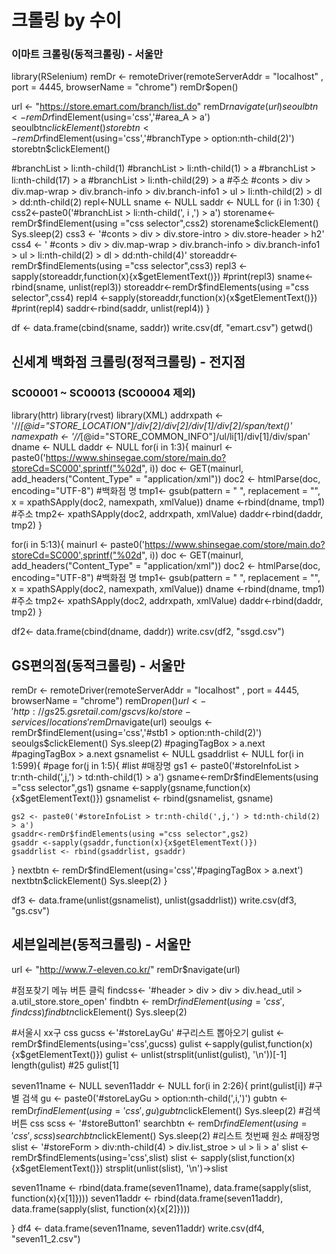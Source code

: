 # 크롤링 by 수이

### 이마트 크롤링(동적크롤링) - 서울만

library(RSelenium)
remDr <- remoteDriver(remoteServerAddr = "localhost" , port = 4445, browserName = "chrome")
remDr$open()

url <- "https://store.emart.com/branch/list.do"
remDr$navigate(url)
seoulbtn <- remDr$findElement(using='css','#area_A > a')
seoulbtn$clickElement()
storebtn <- remDr$findElement(using='css','#branchType > option:nth-child(2)')
storebtn$clickElement()


#branchList > li:nth-child(1)
#branchList > li:nth-child(1) > a
#branchList > li:nth-child(17) > a
#branchList > li:nth-child(29) > a
#주소
#conts > div > div.map-wrap > div.branch-info > div.branch-info1 > ul > li:nth-child(2) > dl > dd:nth-child(2)
repl<-NULL
sname <- NULL
saddr <- NULL
for (i in 1:30) {
  css2<-paste0('#branchList > li:nth-child(', i ,') > a')
  storename<-remDr$findElement(using ="css selector",css2)
  storename$clickElement()
  Sys.sleep(2)
  css3 <- '#conts > div > div.store-intro > div.store-header > h2'
  css4 <- ' #conts > div > div.map-wrap > div.branch-info > div.branch-info1 > ul > li:nth-child(2) > dl > dd:nth-child(4)'
  storeaddr<-remDr$findElements(using ="css selector",css3)
  repl3 <-sapply(storeaddr,function(x){x$getElementText()})
  #print(repl3)
  sname<-rbind(sname, unlist(repl3))
  storeaddr<-remDr$findElements(using ="css selector",css4)
  repl4 <-sapply(storeaddr,function(x){x$getElementText()})
  #print(repl4)
  saddr<-rbind(saddr, unlist(repl4))
}

df <- data.frame(cbind(sname, saddr))
write.csv(df, "emart.csv")
getwd()

## 신세계 백화점 크롤링(정적크롤링) - 전지점

### SC00001 ~ SC00013 (SC00004 제외)

library(httr)
library(rvest)
library(XML)
addrxpath <- '//*[@id="STORE_LOCATION"]/div[2]/div[2]/div[1]/div[2]/span/text()'
namexpath <- '//*[@id="STORE_COMMON_INFO"]/ul/li[1]/div[1]/div/span'
dname <- NULL
daddr <- NULL
for(i in 1:3){
  mainurl <- paste0('https://www.shinsegae.com/store/main.do?storeCd=SC000',sprintf("%02d", i))
  doc <- GET(mainurl, add_headers("Content_Type" = "application/xml"))
  doc2 <- htmlParse(doc, encoding="UTF-8")
  #백화점 명
  tmp1<-  gsub(pattern = " ", replacement = "", x = xpathSApply(doc2, namexpath, xmlValue))
  dname <-rbind(dname, tmp1)
  #주소
  tmp2<- xpathSApply(doc2, addrxpath, xmlValue)
  daddr<-rbind(daddr, tmp2)
}

for(i in 5:13){
  mainurl <- paste0('https://www.shinsegae.com/store/main.do?storeCd=SC000',sprintf("%02d", i))
  doc <- GET(mainurl, add_headers("Content_Type" = "application/xml"))
  doc2 <- htmlParse(doc, encoding="UTF-8")
  #백화점 명
  tmp1<-  gsub(pattern = " ", replacement = "", x = xpathSApply(doc2, namexpath, xmlValue))
  dname <-rbind(dname, tmp1)
  #주소
  tmp2<- xpathSApply(doc2, addrxpath, xmlValue)
  daddr<-rbind(daddr, tmp2)
}

df2<- data.frame(cbind(dname, daddr))
write.csv(df2, "ssgd.csv")



## GS편의점(동적크롤링) - 서울만

remDr <- remoteDriver(remoteServerAddr = "localhost" , port = 4445, browserName = "chrome")
remDr$open()
url <- 'http://gs25.gsretail.com/gscvs/ko/store-services/locations'
remDr$navigate(url)
seoulgs <- remDr$findElement(using='css','#stb1 > option:nth-child(2)')
seoulgs$clickElement()
Sys.sleep(2)
#pagingTagBox > a.next
#pagingTagBox > a.next
gsnamelist <- NULL
gsaddrlist <- NULL
for(i in 1:599){ #page
  for(j in 1:5){ #list
    #매장명
    gs1 <- paste0('#storeInfoList > tr:nth-child(',j,') > td:nth-child(1) > a')
    gsname<-remDr$findElements(using ="css selector",gs1)
    gsname <-sapply(gsname,function(x){x$getElementText()})
    gsnamelist <- rbind(gsnamelist, gsname)
    

    gs2 <- paste0('#storeInfoList > tr:nth-child(',j,') > td:nth-child(2) > a')
    gsaddr<-remDr$findElements(using ="css selector",gs2)
    gsaddr <-sapply(gsaddr,function(x){x$getElementText()})
    gsaddrlist <- rbind(gsaddrlist, gsaddr)
  }
  nextbtn <- remDr$findElement(using='css','#pagingTagBox > a.next')
  nextbtn$clickElement()
  Sys.sleep(2)
}

df3 <- data.frame(unlist(gsnamelist), unlist(gsaddrlist))
write.csv(df3, "gs.csv")



## 세븐일레븐(동적크롤링) - 서울만

url <- "http://www.7-eleven.co.kr/"
remDr$navigate(url)

#점포찾기 메뉴 버튼 클릭
findcss<- '#header > div > div > div.head_util > a.util_store.store_open'
findbtn <- remDr$findElement(using='css',findcss)
findbtn$clickElement()
Sys.sleep(2)

#서울시 xx구 css
gucss <-'#storeLayGu'
#구리스트 뽑아오기
gulist <- remDr$findElements(using='css',gucss)
gulist <-sapply(gulist,function(x){x$getElementText()})
gulist <- unlist(strsplit(unlist(gulist), '\n'))[-1]
length(gulist) #25
gulist[1]

seven11name <- NULL
seven11addr <- NULL
for(i in 2:26){
  print(gulist[i])
  #구별 검색
  gu <- paste0('#storeLayGu > option:nth-child(',i,')')
  gubtn <- remDr$findElement(using='css',gu)
  gubtn$clickElement()
  Sys.sleep(2)
  #검색 버튼 css
  scss <- '#storeButton1'
  searchbtn <- remDr$findElement(using='css',scss)
  searchbtn$clickElement()
  Sys.sleep(2)
  #리스트 첫번째 원소
  #매장명
  slist <- '#storeForm > div:nth-child(4) > div.list_stroe > ul > li > a'
  slist <- remDr$findElements(using='css',slist)
  slist <- sapply(slist,function(x){x$getElementText()})
  strsplit(unlist(slist), '\n')->slist

  seven11name <- rbind(data.frame(seven11name), data.frame(sapply(slist, function(x){x[1]})))
  seven11addr <- rbind(data.frame(seven11addr), data.frame(sapply(slist, function(x){x[2]})))

}
df4 <- data.frame(seven11name, seven11addr)
write.csv(df4, "seven11_2.csv")
